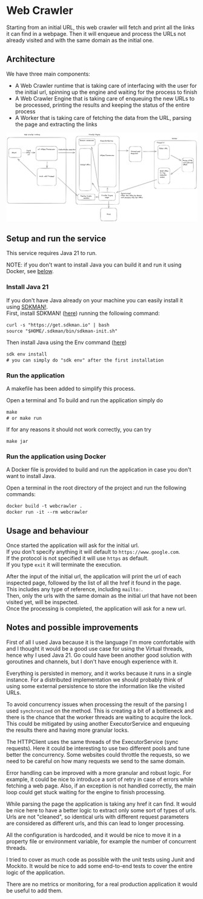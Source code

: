 # Web Crawler

Starting from an initial URL, this web crawler will fetch and print all the links it can find in a webpage. 
Then it will enqueue and process the URLs not already visited and with the same domain as the initial one.

## Architecture

We have three main components:
 - A Web Crawler runtime that is taking care of interfacing with the user for the initial url, spinning up the engine and waiting for the process to finish
 - A Web Crawler Engine that is taking care of enqueuing the new URLs to be processed, printing the results and keeping the status of the entire process
 - A Worker that is taking care of fetching the data from the URL, parsing the page and extracting the links

![Web Crawler Architecture](./docs/webcrawler-arch.png)

## Setup and run the service
This service requires Java 21 to run.

NOTE: if you don't want to install Java you can build it and run it using Docker, see [below](#run-the-application-using-docker).

### Install Java 21
If you don't have Java already on your machine you can easily install it using [SDKMAN!](https://sdkman.io/). \
First, install SDKMAN! ([here](https://sdkman.io/install)) running the following command:
```shell
curl -s "https://get.sdkman.io" | bash
source "$HOME/.sdkman/bin/sdkman-init.sh"
```
Then install Java using the Env command ([here](https://sdkman.io/usage))
```shell
sdk env install
# you can simply do "sdk env" after the first installation
```

### Run the application
A makefile has been added to simplify this process.

Open a terminal and 
To build and run the application simply do
```shell
make
# or make run
```
If for any reasons it should not work correctly, you can try
```shell
make jar
```

### Run the application using Docker
A Docker file is provided to build and run the application in case you don't want to install Java.

Open a terminal in the root directory of the project and run the following commands:
```shell
docker build -t webcrawler .
docker run -it --rm webcrawler
```

## Usage and behaviour
Once started the application will ask for the initial url.\
If you don't specify anything it will default to `https://www.google.com`.\
If the protocol is not specified it will use `https` as default.\
If you type `exit` it will terminate the execution.

After the input of the initial url, the application will print the url of each inspected page, 
followed by the list of all the href it found in the page.\
This includes any type of reference, including `mailto:`.\
Then, only the urls with the same domain as the initial url that have not been visited yet, will be inspected.\
Once the processing is completed, the application will ask for a new  url.

## Notes and possible improvements
First of all I used Java because it is the language I'm more comfortable with and I thought it would be a good use case
for using the Virtual threads, hence why I used Java 21. Go could have been another good solution with goroutines and channels,
but I don't have enough experience with it.

Everything is persisted in memory, and it works because it runs in a single instance.
For a distributed implementation we should probably think of using some external persistence to store the information like
the visited URLs.

To avoid concurrency issues when processing the result of the parsing I used `synchronized` on the method.
This is creating a bit of a bottleneck and there is the chance that the worker threads are waiting to acquire the lock.
This could be mitigated by using another ExecutorService and enqueuing the results there and having more granular locks.

The HTTPClient uses the same threads of the ExecutorService (sync requests).
Here it could be interesting to use two different pools and tune better the concurrency.
Some websites could throttle the requests, so we need to be careful on how many requests we send to the same domain.

Error handling can be improved with a more granular and robust logic.
For example, it could be nice to introduce a sort of retry in case of errors while fetching a web page.
Also, if an exception is not handled correctly, the main loop could get stuck waiting for the engine to finish processing.

While parsing the page the application is taking any href it can find. It would be nice here to have a better logic to
extract only some sort of types of urls.
Urls are not "cleaned", so identical urls with different request parameters are considered as different urls,
and this can lead to longer processing.

All the configuration is hardcoded, and it would be nice to move it in a property file or environment variable,
for example the number of concurrent threads.

I tried to cover as much code as possible with the unit tests using Junit and Mockito. It would be nice to add some
end-to-end tests to cover the entire logic of the application.

There are no metrics or monitoring, for a real production application it would be useful to add them.